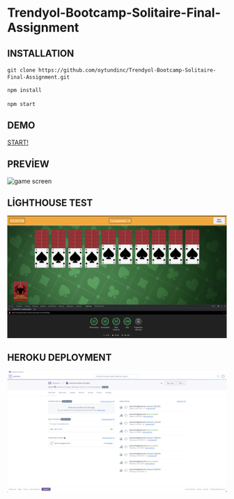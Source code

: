 # Trendyol-Bootcamp-Solitaire-Final-Assignment


## INSTALLATION


```
git clone https://github.com/oytundinc/Trendyol-Bootcamp-Solitaire-Final-Assignment.git
```

```
npm install

npm start
```

## DEMO

[START!](https://reversed-solitaire-trendyol.herokuapp.com/)

## PREVİEW

<img src='./src/assets/game-screen.png' alt='game screen'/>

## LİGHTHOUSE TEST

<img src='./src/assets/Lighthouse-test.png' alt='Lighthouse'/>

## HEROKU DEPLOYMENT

<img src='./src/assets/heroku-deploy.png' alt='heroku'/>

